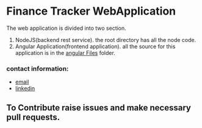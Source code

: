 # Finance Tracker WebApplication

The web application is divided into two section.

1. NodeJS(backend rest service). the root directory has all the node code.
2. Angular Application(frontend application). all the source for this application is in the [angular Files](./angularFiles) folder.

### contact information:
* [email](keith30895@gmail.com)
* [linkedin](https://www.linkedin.com/in/keith-franklin-04b57379/)

## To Contribute raise issues and make necessary pull requests.